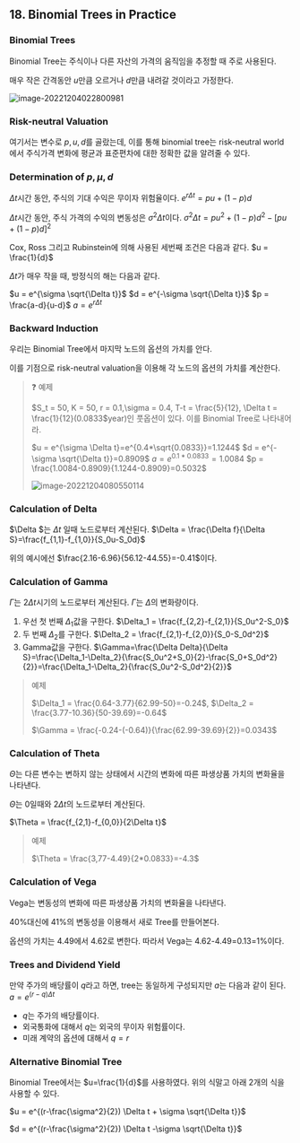 ## 18. Binomial Trees in Practice

### Binomial Trees

Binomial Tree는 주식이나 다른 자산의 가격의 움직임을 추정할 때 주로 사용된다.

매우 작은 간격동안 $u$만큼 오르거나 $d$만큼 내려갈 것이라고 가정한다.

![image-20221204022800981](C:\Users\keywoong\AppData\Roaming\Typora\typora-user-images\image-20221204022800981.png)

### Risk-neutral Valuation

여기서는 변수로 $p,u,d$를 골랐는데, 이를 통해 binomial tree는 risk-neutral world 에서 주식가격 변화에 평균과 표준편차에 대한 정확한 값을 알려줄 수 있다.

### Determination of $p,\mu,d$

$\Delta t$시간 동안, 주식의 기대 수익은 무이자 위험율이다. 
$e^{r \Delta t} = pu + (1-p)d$

$\Delta t$시간 동안, 주식 가격의 수익의 변동성은 $\sigma^2 \Delta t$이다.
$\sigma^2 \Delta t = pu^2+(1-p)d^2-[pu+(1-p)d]^2$ 

Cox, Ross 그리고 Rubinstein에 의해 사용된 세번째 조건은 다음과 같다.
$u = \frac{1}{d}$

$\Delta t$가 매우 작을 때, 방정식의 해는 다음과 같다.

$u = e^{\sigma \sqrt{\Delta t}}$
$d  = e^{-\sigma \sqrt{\Delta t}}$
$p = \frac{a-d}{u-d}$
$a = e^{r\Delta t}$

### Backward Induction

우리는 Binomial Tree에서 마지막 노드의 옵션의 가치를 안다.

이를 기점으로 risk-neutral valuation을 이용해 각 노드의 옵션의 가치를 계산한다.

> ❓ 예제
>
> $S_t = 50,  K = 50, r = 0.1,\sigma = 0.4, T-t = \frac{5}{12}, \Delta t = \frac{1}{12}(0.0833$year)인 풋옵션이 있다. 이를 Binomial Tree로 나타내어라.
>
>  $u = e^{\sigma \Delta t}=e^{0.4*\sqrt{0.0833}}=1.1244$
> $d = e^{-\sigma \sqrt{\Delta t}}=0.8909$
> $a = e^{0.1*0.0833} = 1.0084$
> $p = \frac{1.0084-0.8909}{1.1244-0.8909}=0.5032$
>
> ![image-20221204080550114](C:\Users\keywoong\AppData\Roaming\Typora\typora-user-images\image-20221204080550114.png)
>
> 

### Calculation of Delta

$\Delta $는 $\Delta t$ 일때 노드로부터 계산된다.
$\Delta = \frac{\Delta f}{\Delta S}=\frac{f_{1,1}-f_{1,0}}{S_0u-S_0d}$

위의 예시에선 $\frac{2.16-6.96}{56.12-44.55}=-0.41$이다.

### Calculation of Gamma

$\Gamma$는 $2\Delta t$시기의 노드로부터 계산된다. $\Gamma$는 $\Delta$의 변화량이다.

1. 우선 첫 번째 $\Delta_1$값을 구한다.
   $\Delta_1 = \frac{f_{2,2}-f_{2,1}}{S_0u^2-S_0}$
2. 두 번째 $\Delta_2$를 구한다.
   $\Delta_2 = \frac{f_{2,1}-f_{2,0}}{S_0-S_0d^2}$
3. Gamma값을 구한다.
   $\Gamma=\frac{\Delta Delta}{\Delta S}=\frac{\Delta_1-\Delta_2}{\frac{S_0u^2+S_0}{2}-\frac{S_0+S_0d^2}{2}}=\frac{\Delta_1-\Delta_2}{\frac{S_0u^2-S_0d^2}{2}}$

> 예제
>
> $\Delta_1 = \frac{0.64-3.77}{62.99-50}=-0.24$, $\Delta_2 = \frac{3.77-10.36}{50-39.69}=-0.64$
>
> $\Gamma = \frac{-0.24-(-0.64)}{\frac{62.99-39.69}{2}}=0.0343$

### Calculation of Theta

$\Theta$는 다른 변수는 변하지 않는 상태에서 시간의 변화에 따른 파생상품 가치의 변화율을 나타낸다.

$\Theta$는 0일때와 $2\Delta t$의 노드로부터 계산된다.

$\Theta = \frac{f_{2,1}-f_{0,0}}{2\Delta t}$

>예제
>
>$\Theta = \frac{3,77-4.49}{2*0.0833}=-4.3$

### Calculation of Vega

Vega는 변동성의 변화에 따른 파생상품 가치의 변화율을 나타낸다.

40%대신에 41%의 변동성을 이용해서 새로 Tree를 만들어본다.

옵션의 가치는 4.49에서 4.62로 변한다. 따라서 Vega는 4.62-4.49=0.13=1%이다.

### Trees and Dividend Yield

만약 주가의 배당률이 $q$라고 하면, tree는 동일하게 구성되지만 $a$는 다음과 같이 된다. $a = e^{(r-q)\Delta t}$

- $q$는 주가의 배당률이다.
- 외국통화에 대해서 $q$는 외국의 무이자 위험률이다.
- 미래 계약의 옵션에 대해서 $q=r$

### Alternative Binomial Tree

Binomial Tree에서는 $u=\frac{1}{d}$를 사용하였다. 위의 식말고 아래 2개의 식을 사용할 수 있다.

$u = e^{(r-\frac{\sigma^2}{2}) \Delta t + \sigma \sqrt{\Delta t}}$

$d = e^{(r-\frac{\sigma^2}{2}) \Delta t -\sigma \sqrt{\Delta t}}$

